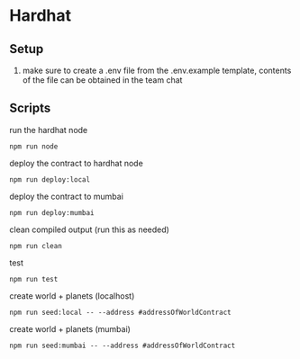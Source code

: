 # Hardhat

## Setup

1. make sure to create a .env file from the .env.example template, contents of the file can be obtained in the team chat

## Scripts

run the hardhat node

```
npm run node
```

deploy the contract to hardhat node

```
npm run deploy:local
```

deploy the contract to mumbai

```
npm run deploy:mumbai
```

clean compiled output (run this as needed)

```
npm run clean
```

test

```
npm run test
```

create world + planets (localhost)

```
npm run seed:local -- --address #addressOfWorldContract
```

create world + planets (mumbai)

```
npm run seed:mumbai -- --address #addressOfWorldContract
```
